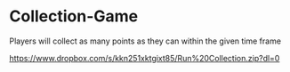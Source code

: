 # Collection-Game
Players will collect as many points as they can within the given time frame

https://www.dropbox.com/s/kkn251xktgixt85/Run%20Collection.zip?dl=0
